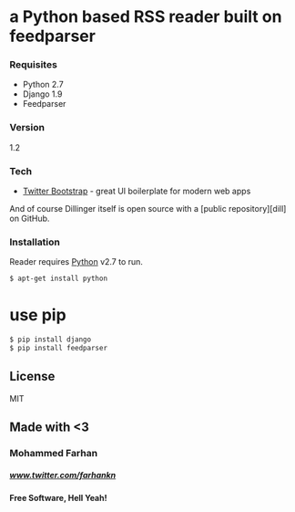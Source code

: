 # a Python based RSS reader built on feedparser

### Requisites
  - Python 2.7
  - Django 1.9
  - Feedparser


### Version
1.2

### Tech

* [Twitter Bootstrap] - great UI boilerplate for modern web apps

And of course Dillinger itself is open source with a [public repository][dill]
 on GitHub.

### Installation

Reader requires [Python](https://python.org/) v2.7 to run.

```sh
$ apt-get install python
```
# use pip
```sh
$ pip install django
$ pip install feedparser
```


License
----

MIT

## Made with <3
### Mohammed Farhan
##### www.twitter.com/farhankn


**Free Software, Hell Yeah!**

[//]: # (These are reference links used in the body of this note and get stripped out when the markdown processor does its job. There is no need to format nicely because it shouldn't be seen. Thanks SO - http://stackoverflow.com/questions/4823468/store-comments-in-markdown-syntax)


   [Twitter Bootstrap]: <http://twitter.github.com/bootstrap/>

